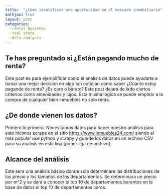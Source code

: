 ```yaml
---
title:  "¿Cómo identificar una oportunidad en el mercado inmobiliario"
mathjax: true
layout: post
categories:
  -rental business
  -real state
  -data analysis
---
```


## Te has preguntado si ¿Están pagando mucho de renta? 

Este post es para ejemplificar como el análisis de datos puede ayudarte a tomar una mejor decisión en algo tan cotidian como saber ¿Cúanto estoy pagando de renta? ¿Es caro o barato? Este post dejará de lado ciertos criterios como amenidades y lujos. Esta misma lógica se puede emplear a la compra de cualquier bien inmuebles no solo renta.  

## ¿De donde vienen los datos?
Primero lo primero. Necesitamos datos para hacer nuestro análisis para esto hicimos scrape en el sitio https://www.inmuebles24.com/ siendo el más popular use python y scrapy y guarde los datos en un archivo CSV para su analisis en esta liga [poner liga de archivo]

## Alcance del análisis

Este sera una análisis básico donde solo determinare las distribuciones de los precio y los tamaños de los departamentos. Se determinara un precio por m^2 y se dará a conocer el top 10 de departamentos barantos en la base de datos el top 10 de departamentos caros.  



